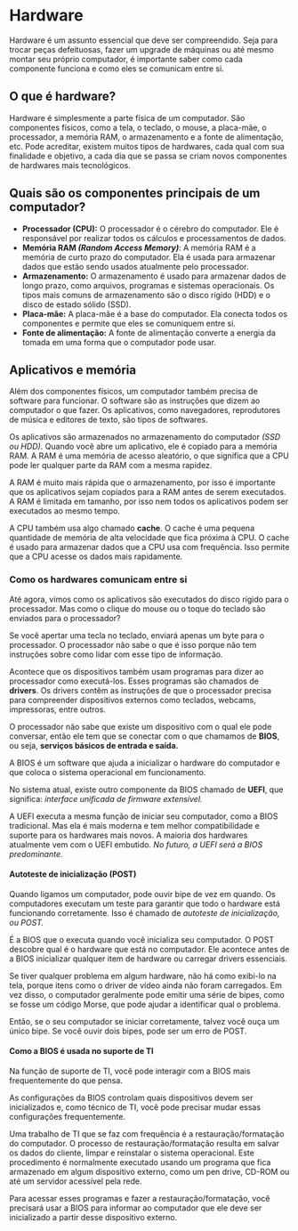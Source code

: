 # Hardware

Hardware é um assunto essencial que deve ser compreendido. Seja para trocar peças defeituosas, fazer um upgrade de máquinas ou até mesmo montar seu próprio computador, é importante saber como cada componente funciona e como eles se comunicam entre si.

## O que é hardware?

Hardware é simplesmente a parte física de um computador. São componentes físicos, como a tela, o teclado, o mouse, a placa-mãe, o processador, a memória RAM, o armazenamento e a fonte de alimentação, etc. Pode acreditar, existem muitos tipos de hardwares, cada qual com sua finalidade e objetivo, a cada dia que se passa se criam novos componentes de hardwares mais tecnológicos.

## Quais são os componentes principais de um computador?

- **Processador (CPU):** O processador é o cérebro do computador. Ele é responsável por realizar todos os cálculos e processamentos de dados.
- **Memória RAM _(Random Access Memory)_**: A memória RAM é a memória de curto prazo do computador. Ela é usada para armazenar dados que estão sendo usados ​​atualmente pelo processador.
- **Armazenamento:** O armazenamento é usado para armazenar dados de longo prazo, como arquivos, programas e sistemas operacionais. Os tipos mais comuns de armazenamento são o disco rígido (HDD) e o disco de estado sólido (SSD).
- **Placa-mãe:** A placa-mãe é a base do computador. Ela conecta todos os componentes e permite que eles se comuniquem entre si.
- **Fonte de alimentação:** A fonte de alimentação converte a energia da tomada em uma forma que o computador pode usar.

## Aplicativos e memória

Além dos componentes físicos, um computador também precisa de software para funcionar. O software são as instruções que dizem ao computador o que fazer. Os aplicativos, como navegadores, reprodutores de música e editores de texto, são tipos de softwares.

Os aplicativos são armazenados no armazenamento do computador _(SSD ou HDD)_. Quando você abre um aplicativo, ele é copiado para a memória RAM. A RAM é uma memória de acesso aleatório, o que significa que a CPU pode ler qualquer parte da RAM com a mesma rapidez.

A RAM é muito mais rápida que o armazenamento, por isso é importante que os aplicativos sejam copiados para a RAM antes de serem executados. A RAM é limitada em tamanho, por isso nem todos os aplicativos podem ser executados ao mesmo tempo.

A CPU também usa algo chamado **cache**. O cache é uma pequena quantidade de memória de alta velocidade que fica próxima à CPU. O cache é usado para armazenar dados que a CPU usa com frequência. Isso permite que a CPU acesse os dados mais rapidamente.

### Como os hardwares comunicam entre si

Até agora, vimos como os aplicativos são executados do disco rígido para o processador. Mas como o clique do mouse ou o toque do teclado são enviados para o processador?

Se você apertar uma tecla no teclado, enviará apenas um byte para o processador. O processador não sabe o que é isso porque não tem instruções sobre como lidar com esse tipo de informação.

Acontece que os dispositivos também usam programas para dizer ao processador como executá-los. Esses programas são chamados de **drivers**. Os drivers contêm as instruções de que o processador precisa para compreender dispositivos externos como teclados, webcams, impressoras, entre outros.

O processador não sabe que existe um dispositivo com o qual ele pode conversar, então ele tem que se conectar com o que chamamos de **BIOS**, ou seja, **serviços básicos de entrada e saída.**

A BIOS é um software que ajuda a inicializar o hardware do computador e que coloca o sistema operacional em funcionamento.

No sistema atual, existe outro componente da BIOS chamado de **UEFI**, que significa: *interface unificada de firmware extensível.*

A UEFI executa a mesma função de iniciar seu computador, como a BIOS tradicional. Mas ela é mais moderna e tem melhor compatibilidade e suporte para os hardwares mais novos. A maioria dos hardwares atualmente vem com o UEFI embutido. *No futuro, a UEFI será a BIOS predominante.*

#### Autoteste de inicialização (POST)

Quando ligamos um computador, pode ouvir bipe de vez em quando. Os computadores executam um teste para garantir que todo o hardware está funcionando corretamente. Isso é chamado de *autoteste de inicialização, ou POST.*

É a BIOS que o executa quando você inicializa seu computador. O POST descobre qual é o hardware que está no computador. Ele acontece antes de a BIOS inicializar qualquer item de hardware ou carregar drivers essenciais.

Se tiver qualquer problema em algum hardware, não há como exibi-lo na tela, porque itens como o driver de vídeo ainda não foram carregados. Em vez disso, o computador geralmente pode emitir uma série de bipes, como se fosse um código Morse, que pode ajudar a identificar qual o problema.

Então, se o seu computador se iniciar corretamente, talvez você ouça um único bipe. Se você ouvir dois bipes, pode ser um erro de POST.

#### Como a BIOS é usada no suporte de TI

Na função de suporte de TI, você pode interagir com a BIOS mais frequentemente do que pensa.

As configurações da BIOS controlam quais dispositivos devem ser inicializados e, como técnico de TI, você pode precisar mudar essas configurações frequentemente.

Uma trabalho de TI que se faz com frequência é a restauração/formatação do computador. O processo de restauração/formatação resulta em salvar os dados do cliente, limpar e reinstalar o sistema operacional. Este procedimento é normalmente executado usando um programa que fica armazenado em algum dispositivo externo, como um pen drive, CD-ROM ou até um servidor acessível pela rede.

Para acessar esses programas e fazer a restauração/formatação, você precisará usar a BIOS para informar ao computador que ele deve ser inicializado a partir desse dispositivo externo.
